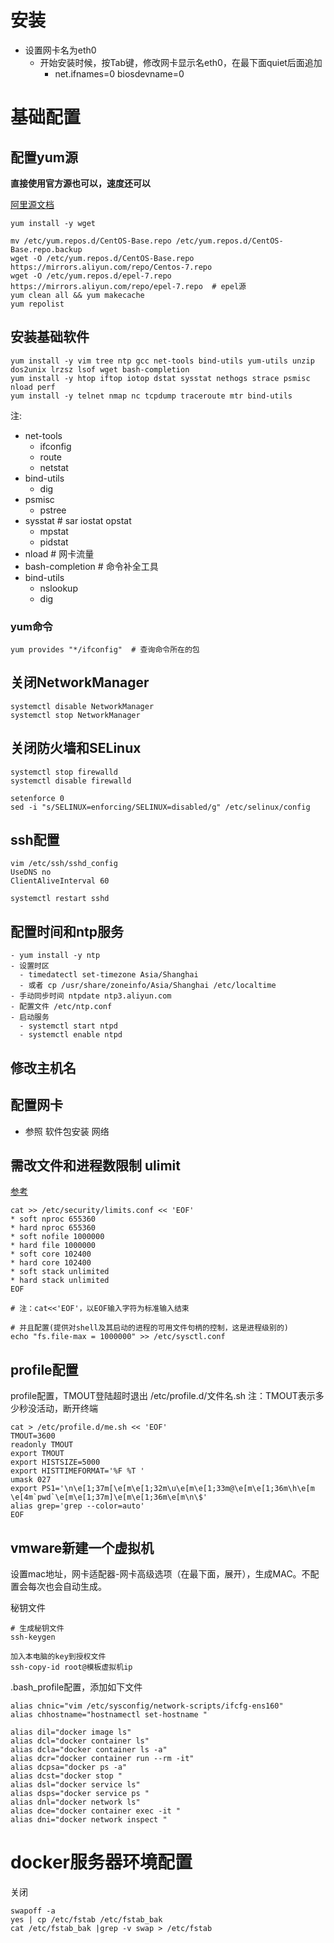 # 安装
* 设置网卡名为eth0
  * 开始安装时候，按Tab键，修改网卡显示名eth0，在最下面quiet后面追加
      * net.ifnames=0 biosdevname=0

# 基础配置
## 配置yum源
**直接使用官方源也可以，速度还可以**

[阿里源文档](https://developer.aliyun.com/mirror/centos?spm=a2c6h.13651102.0.0.3e221b111DMGEx)
```
yum install -y wget

mv /etc/yum.repos.d/CentOS-Base.repo /etc/yum.repos.d/CentOS-Base.repo.backup
wget -O /etc/yum.repos.d/CentOS-Base.repo https://mirrors.aliyun.com/repo/Centos-7.repo
wget -O /etc/yum.repos.d/epel-7.repo https://mirrors.aliyun.com/repo/epel-7.repo  # epel源
yum clean all && yum makecache
yum repolist
```

## 安装基础软件
```shell
yum install -y vim tree ntp gcc net-tools bind-utils yum-utils unzip dos2unix lrzsz lsof wget bash-completion
yum install -y htop iftop iotop dstat sysstat nethogs strace psmisc nload perf
yum install -y telnet nmap nc tcpdump traceroute mtr bind-utils
```
注:
* net-tools
  - ifconfig
  - route
  - netstat
* bind-utils
  - dig
* psmisc
  - pstree
* sysstat # sar iostat opstat
  - mpstat
  - pidstat
* nload # 网卡流量
* bash-completion # 命令补全工具
* bind-utils
  - nslookup
  - dig

### yum命令
```
yum provides "*/ifconfig"  # 查询命令所在的包
```

## 关闭NetworkManager
```shell
systemctl disable NetworkManager
systemctl stop NetworkManager
```

## 关闭防火墙和SELinux
```shell
systemctl stop firewalld
systemctl disable firewalld

setenforce 0
sed -i "s/SELINUX=enforcing/SELINUX=disabled/g" /etc/selinux/config
```

## ssh配置
```shell
vim /etc/ssh/sshd_config
UseDNS no
ClientAliveInterval 60

systemctl restart sshd
```

## 配置时间和ntp服务
```
- yum install -y ntp
- 设置时区
  - timedatectl set-timezone Asia/Shanghai
  - 或者 cp /usr/share/zoneinfo/Asia/Shanghai /etc/localtime
- 手动同步时间 ntpdate ntp3.aliyun.com
- 配置文件 /etc/ntp.conf
- 启动服务
  - systemctl start ntpd
  - systemctl enable ntpd
```

## 修改主机名

## 配置网卡
- 参照 软件包安装 网络

## 需改文件和进程数限制 ulimit
[参考](https://www.jianshu.com/p/2c398f08a0e2)
```shell
cat >> /etc/security/limits.conf << 'EOF'
* soft nproc 655360
* hard nproc 655360
* soft nofile 1000000
* hard file 1000000
* soft core 102400
* hard core 102400
* soft stack unlimited
* hard stack unlimited
EOF

# 注：cat<<'EOF'，以EOF输入字符为标准输入结束

# 并且配置(提供对shell及其启动的进程的可用文件句柄的控制，这是进程级别的)
echo "fs.file-max = 1000000" >> /etc/sysctl.conf
```

## profile配置
profile配置，TMOUT登陆超时退出
/etc/profile.d/文件名.sh
注：TMOUT表示多少秒没活动，断开终端
```shell
cat > /etc/profile.d/me.sh << 'EOF'
TMOUT=3600
readonly TMOUT
export TMOUT
export HISTSIZE=5000
export HISTTIMEFORMAT='%F %T '
umask 027
export PS1='\n\e[1;37m[\e[m\e[1;32m\u\e[m\e[1;33m@\e[m\e[1;36m\h\e[m \e[4m`pwd`\e[m\e[1;37m]\e[m\e[1;36m\e[m\n\$'
alias grep='grep --color=auto'
EOF
```

## vmware新建一个虚拟机
设置mac地址，网卡适配器-网卡高级选项（在最下面，展开），生成MAC。不配置会每次也会自动生成。

秘钥文件
```
# 生成秘钥文件
ssh-keygen

加入本电脑的key到授权文件
ssh-copy-id root@模板虚拟机ip
```
.bash_profile配置，添加如下文件
```
alias chnic="vim /etc/sysconfig/network-scripts/ifcfg-ens160"
alias chhostname="hostnamectl set-hostname "

alias dil="docker image ls"
alias dcl="docker container ls"
alias dcla="docker container ls -a"
alias dcr="docker container run --rm -it"
alias dcpsa="docker ps -a"
alias dcst="docker stop "
alias dsl="docker service ls"
alias dsps="docker service ps "
alias dnl="docker network ls"
alias dce="docker container exec -it "
alias dni="docker network inspect "
```

# docker服务器环境配置
关闭
```shell
swapoff -a
yes | cp /etc/fstab /etc/fstab_bak
cat /etc/fstab_bak |grep -v swap > /etc/fstab
```
